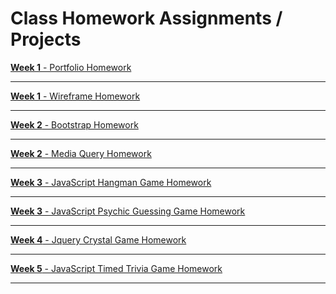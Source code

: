 # Class Homework Assignments / Projects
<a href="https://august-johnson.github.io/week1/portfolio/index.html"><b>Week 1</b> - Portfolio Homework</a> <br />
<hr>
<a href="https://august-johnson.github.io/week1/wireframe/index.html"><b>Week 1</b> - Wireframe Homework</a> <br />
<hr>
<a href="https://august-johnson.github.io/week2/Bootstrap-Portfolio/index.html"><b>Week 2</b> - Bootstrap Homework</a> <br />
<hr>
<a href="https://august-johnson.github.io/week2/Responsive-Portfolio/index.html"><b>Week 2</b> - Media Query Homework</a> <br />
<hr>
<a href="https://august-johnson.github.io/week3/hangman-game/index.html"><b>Week 3</b> - JavaScript Hangman Game Homework</a> <br />
<hr>
<a href="https://august-johnson.github.io/week3/psychic-game/index.html"><b>Week 3</b> - JavaScript Psychic Guessing Game Homework</a> <br />
<hr>
<a href="https://august-johnson.github.io/week4/crystal-game/index.html"><b>Week 4</b> - Jquery Crystal Game Homework</a> <br />
<hr>
<a href="https://august-johnson.github.io/week5/triviagame/index.html"><b>Week 5</b> - JavaScript Timed Trivia Game Homework</a> <br />
<hr>

